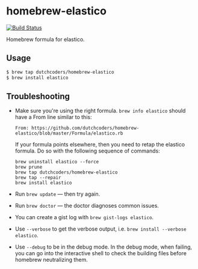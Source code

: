 homebrew-elastico
===============
[![Build Status](https://travis-ci.org/dutchcoders/homebrew-elastico.svg?branch=master)](https://travis-ci.org/dutchcoders/homebrew-elastico)

Homebrew formula for elastico.

## Usage

```bash
$ brew tap dutchcoders/homebrew-elastico
$ brew install elastico
```

## Troubleshooting

* Make sure you're using the right formula.  `brew info elastico` should have a
  From line similar to this:

  ```text
  From: https://github.com/dutchcoders/homebrew-elastico/blob/master/Formula/elastico.rb
  ```

  If your formula points elsewhere, then you need to retap the elastico formula.
  Do so with the following sequence of commands:

  ```text
  brew uninstall elastico --force
  brew prune
  brew tap dutchcoders/homebrew-elastico
  brew tap --repair
  brew install elastico
  ```
* Run `brew update` — then try again.
* Run `brew doctor` — the doctor diagnoses common issues.
* You can create a gist log with `brew gist-logs elastico`.
* Use `--verbose` to get the verbose output, i.e. `brew install --verbose elastico`.
* Use `--debug` to be in the debug mode. In the debug mode, when failing, you
  can go into the interactive shell to check the building files before homebrew
  neutralizing them.
